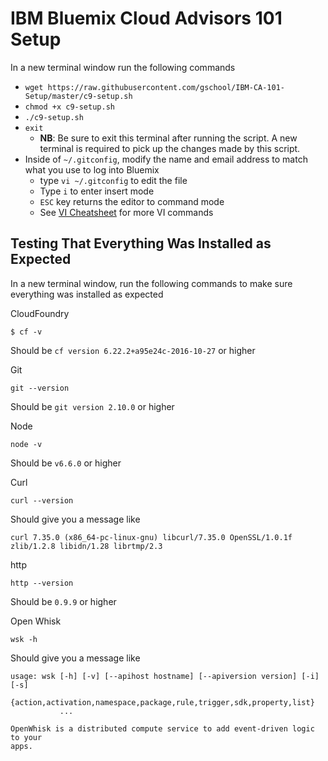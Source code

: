 # IBM Bluemix Cloud Advisors 101 Setup

In a new terminal window run the following commands 

- `wget https://raw.githubusercontent.com/gschool/IBM-CA-101-Setup/master/c9-setup.sh`
- `chmod +x c9-setup.sh`
- `./c9-setup.sh`
- `exit`
  - **NB**: Be sure to exit this terminal after running the script. A new terminal is required to pick up the changes made by this script.
- Inside of `~/.gitconfig`, modify the name and email address to match what you use to log into Bluemix
	- type `vi ~/.gitconfig` to edit the file
	- Type `i` to enter insert mode 
	- `ESC` key returns the editor to command mode 
	- See [VI Cheatsheet](http://www.lagmonster.org/docs/vi.html) for more VI commands

## Testing That Everything Was Installed as Expected

In a new terminal window, run the following commands to make sure everything was installed as expected

CloudFoundry
```
$ cf -v
```

Should be `cf version 6.22.2+a95e24c-2016-10-27` or higher

Git
```
git --version
```

Should be `git version 2.10.0` or higher

Node
```
node -v
```

Should be `v6.6.0` or higher

Curl
```
curl --version
```

Should give you a message like

```
curl 7.35.0 (x86_64-pc-linux-gnu) libcurl/7.35.0 OpenSSL/1.0.1f zlib/1.2.8 libidn/1.28 librtmp/2.3
```

http
```
http --version
```

Should be `0.9.9` or higher

Open Whisk
```
wsk -h
```

Should give you a message like

```
usage: wsk [-h] [-v] [--apihost hostname] [--apiversion version] [-i] [-s]
           {action,activation,namespace,package,rule,trigger,sdk,property,list}
           ...

OpenWhisk is a distributed compute service to add event-driven logic to your
apps.
```





